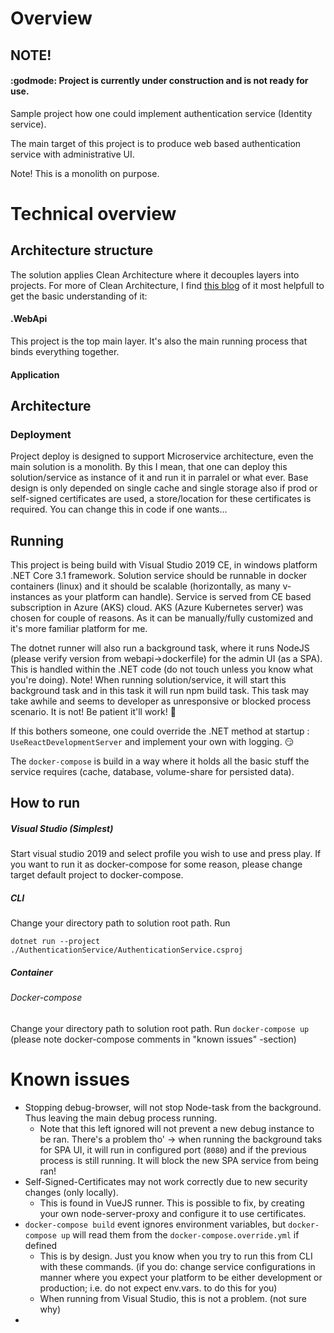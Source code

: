 # Overview

## NOTE! 
#### :godmode:  Project is currently under construction and is not ready for use.



Sample project how one could implement authentication service (Identity service).

The main target of this project is to produce web based authentication service with administrative UI.

Note!
This is a monolith on purpose.

# Technical overview

## Architecture structure

The solution applies Clean Architecture where it decouples layers into projects.
For more of Clean Architecture, I find [this blog](https://blog.cleancoder.com/uncle-bob/2012/08/13/the-clean-architecture.html) of it most helpfull to get the basic understanding of it: 



#### .WebApi

This project is the top main layer. It's also the main running process that binds everything together.

#### Application



## Architecture



### Deployment

Project deploy is designed to support Microservice architecture, even the main solution is a monolith.
By this I mean, that one can deploy this solution/service as instance of it and run it in parralel or what ever.
Base design is only depended on single cache and single storage also if prod or self-signed certificates are used, a store/location for these certificates is required.
You can change this in code if one wants...

## Running

This project is being build with Visual Studio 2019 CE, in windows platform .NET Core 3.1 framework. 
Solution service should be runnable in docker containers (linux) and it should be scalable (horizontally, as many v-instances as your platform can handle).
Service is served from CE based subscription in Azure (AKS) cloud. AKS (Azure Kubernetes server) was chosen for couple of reasons. As it can be manually/fully customized and it's more familiar platform for me.

The dotnet runner will also run a background task, where it runs NodeJS (please verify version from webapi->dockerfile) for the admin UI (as a SPA). This is handled within the .NET code (do not touch unless you know what you're doing).
Note! When running solution/service, it will start this background task and in this task it will run npm build task. This task may take awhile and seems to developer as unresponsive or blocked process scenario. It is not! Be patient it'll work! :angel:

If this bothers someone, one could override the .NET method at startup : `UseReactDevelopmentServer` and implement your own with logging. :smirk:


The `docker-compose` is build in a way where it holds all the basic stuff the service requires (cache, database, volume-share for persisted data).


## How to run

##### Visual Studio (Simplest)
Start visual studio 2019 and select profile you wish to use and press play. If you want to run it as docker-compose for some reason, please change target default project to docker-compose.

##### CLI
Change your directory path to solution root path.
Run

`dotnet run --project ./AuthenticationService/AuthenticationService.csproj`

##### Container

###### Docker-compose

Change your directory path to solution root path.
Run
`docker-compose up`
(please note docker-compose comments in "known issues" -section)

# Known issues

- Stopping debug-browser, will not stop Node-task from the background. Thus leaving the main debug process running.
  - Note that this left ignored will not prevent a new debug instance to be ran. There's a problem tho' -> when running the background taks for SPA UI,
    it will run in configured port (`8080`) and if the previous process is still running. It will block the new SPA service from being ran!
- Self-Signed-Certificates may not work correctly due to new security changes (only locally).
  - This is found in VueJS runner. This is possible to fix, by creating your own node-server-proxy and configure it to use certificates.
- `docker-compose build` event ignores environment variables, but `docker-compose up` will read them from the `docker-compose.override.yml` if defined
  - This is by design. Just you know when you try to run this from CLI with these commands.
    (if you do: change service configurations in manner where you expect your platform to be either development or production; i.e. do not expect env.vars. to do this for you)
  - When running from Visual Studio, this is not a problem. (not sure why)
- 